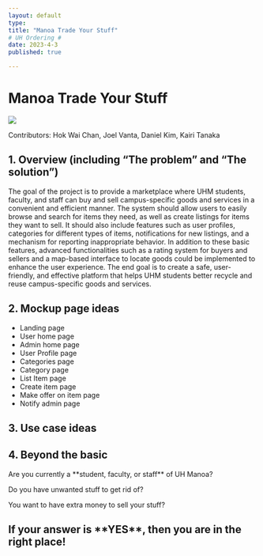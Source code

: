 ```yaml
---
layout: default
type: 
title: "Manoa Trade Your Stuff"
# UH Ordering #
date: 2023-4-3
published: true

---
```


# Manoa Trade Your Stuff # 

<Image src="https://manoa.hawaii.edu/wp/wp-content/uploads/2020/08/visitors-faqs-hero-1024x585.jpg">
  
Contributors: Hok Wai Chan, Joel Vanta, Daniel Kim, Kairi Tanaka

## 1. Overview (including “The problem” and “The solution”) 
The goal of the project is to provide a marketplace where UHM students, faculty, and staff can buy and sell campus-specific goods and services in a convenient and efficient manner. The system should allow users to easily browse and search for items they need, as well as create listings for items they want to sell. It should also include features such as user profiles, categories for different types of items, notifications for new listings, and a mechanism for reporting inappropriate behavior. In addition to these basic features, advanced functionalities such as a rating system for buyers and sellers and a map-based interface to locate goods could be implemented to enhance the user experience. The end goal is to create a safe, user-friendly, and effective platform that helps UHM students better recycle and reuse campus-specific goods and services.

## 2. Mockup page ideas 
* Landing page
* User home page
* Admin home page
* User Profile page
* Categories page
* Category page
* List Item page
* Create item page
* Make offer on item page
* Notify admin page

## 3. Use case ideas 


## 4. Beyond the basic 
 
<p>Are you currently a **student, faculty, or staff** of UH Manoa?<p>
<p>Do you have unwanted stuff to get rid of?<p>
<p>You want to have extra money to sell your stuff?<p>
<h2>If your answer is **YES**, then you are in the right place!<h2>
